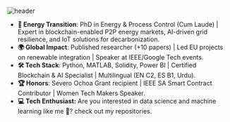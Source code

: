 ![header](https://capsule-render.vercel.app/api?type=venom&color=auto&height=300&section=header&text=capsule%20render&fontSize=90)

- **🔋 Energy Transition**: PhD in Energy & Process Control (Cum Laude) | Expert in blockchain-enabled P2P energy markets, AI-driven grid resilience, and IoT solutions for decarbonization.  
- **🌍 Global Impact**: Published researcher (+10 papers) | Led EU projects on renewable integration | Speaker at IEEE/Google Tech events.  
- **🛠️ Tech Stack**: Python, MATLAB, Solidity, Power BI | Certified Blockchain & AI Specialist | Multilingual (EN C2, ES B1, Urdu).  
- **🏆 Honors**: Severo Ochoa Grant recipient | IEEE SA Smart Contract Contributor | Women Tech Makers Speaker.  
- **💻 Tech Enthusiast:** Are you interested in data science and machine learning like me 🙂? check out my repositories.

<!---
Komal-Khan-PhD/Komal-Khan-PhD is a ✨ special ✨ repository because its `README.md` (this file) appears on your GitHub profile.
You can click the Preview link to take a look at your changes.
--->
